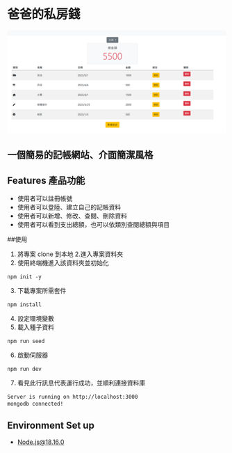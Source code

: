 # 爸爸的私房錢

![img.png](記帳.png)

## 一個簡易的記帳網站、介面簡潔風格

## Features 產品功能

- 使用者可以註冊帳號
- 使用者可以登陸、建立自己的記帳資料
- 使用者可以新增、修改、查閱、刪除資料
- 使用者可以看到支出總額，也可以依類別查閱總額與項目

##使用

1. 將專案 clone 到本地 2.進入專案資料夾
2. 使用終端機進入該資料夾並初始化

```
npm init -y
```

3. 下載專案所需套件

```
npm install
```

4. 設定環境變數
5. 載入種子資料

```
npm run seed
```

6. 啟動伺服器

```
npm run dev
```

7. 看見此行訊息代表運行成功，並順利連接資料庫

```
Server is running on http://localhost:3000
mongodb connected!
```

## Environment Set up

- Node.js@18.16.0
